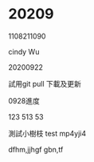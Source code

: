 # 20209

1108211090

cindy Wu

20200922

試用git pull 下載及更新

0928進度

123
513
53

測試小樹枝 test mp4yji4

dfhm,jjhgf gbn,tf
